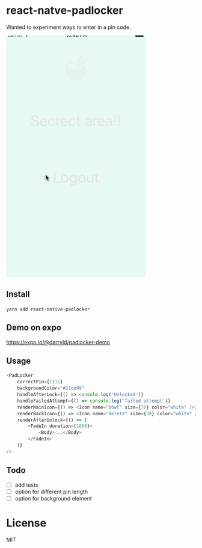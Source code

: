# react-natve-padlocker

Wanted to experiment ways to enter in a pin code.

![demo](padlocker-demo.gif)

## Install

`yarn add react-native-padlocker`

## Demo on expo

https://expo.io/@darryld/padlocker-demo

## Usage

```javascript
<PadLocker
    correctPin={1111}
    backgroundColor="#21ce99"
    handleAfterLock={() => console.log('Unlocked')}
    handleFailedAttempt={() => console.log('failed attempt')}
    renderMainIcon={() => <Icon name="bowl" size={70} color="white" />}
    renderBackIcon={() => <Icon name="delete" size={30} color="white" />}
    renderAfterUnlock={() => (
        <FadeIn duration={1000}>
            <Body>...</Body>
        </FadeIn>
    )}
/>
```

## Todo

* [ ] add tests
* [ ] option for different pin length
* [ ] option for background element

# License

MIT
